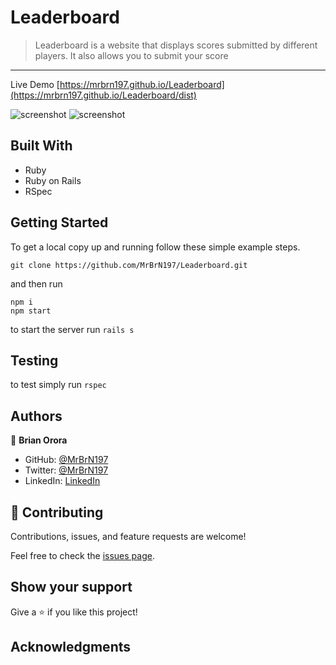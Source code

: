 # Leaderboard

> Leaderboard is a website that displays scores submitted by different players. It also allows you to submit your score

---

Live Demo [https://mrbrn197.github.io/Leaderboard](https://mrbrn197.github.io/Leaderboard/dist)

![screenshot](./preview.png)
![screenshot](./demo.gif)

## Built With

- Ruby
- Ruby on Rails
- RSpec

## Getting Started

To get a local copy up and running follow these simple example steps.

```
git clone https://github.com/MrBrN197/Leaderboard.git
```

and then run

```
npm i
npm start
```

to start the server run `rails s`

## Testing
to test simply run `rspec`


## Authors

👤 **Brian Orora**

- GitHub: [@MrBrN197](https://github.com/MrBrN197)
- Twitter: [@MrBrN197](https://twitter.com/MrBrN197)
- LinkedIn: [LinkedIn](https://www.linkedin.com/in/brian-orora-2b7883a7/)

## 🤝 Contributing

Contributions, issues, and feature requests are welcome!

Feel free to check the [issues page](../../issues/).

## Show your support

Give a ⭐️ if you like this project!

## Acknowledgments
